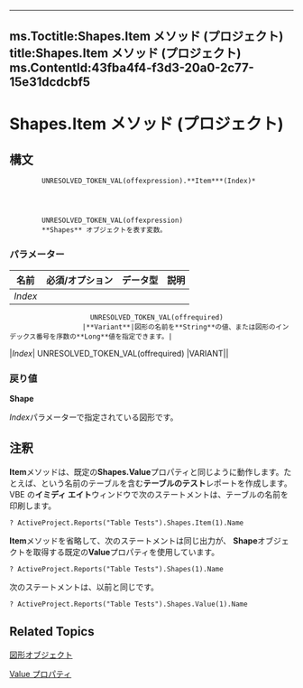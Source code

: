 
---
ms.Toctitle:Shapes.Item メソッド (プロジェクト)
title:Shapes.Item メソッド (プロジェクト)
ms.ContentId:43fba4f4-f3d3-20a0-2c77-15e31dcdcbf5
---
# Shapes.Item メソッド (プロジェクト)





## 構文

            UNRESOLVED_TOKEN_VAL(offexpression).**Item***(Index)*




            UNRESOLVED_TOKEN_VAL(offexpression)
            **Shapes** オブジェクトを表す変数。

### パラメーター

|**名前**|**必須/オプション**|**データ型**|**説明**|
|---|---|---|---|
|*Index*|
                        UNRESOLVED_TOKEN_VAL(offrequired)
                      |**Variant**|図形の名前を**String**の値、または図形のインデックス番号を序数の**Long**値を指定できます。|
|*Index*|
                        UNRESOLVED_TOKEN_VAL(offrequired)
                      |VARIANT||



### 戻り値
**Shape**



*Index*パラメーターで指定されている図形です。





## 注釈
**Item**メソッドは、既定の**Shapes.Value**プロパティと同じように動作します。たとえば、という名前のテーブルを含む**テーブルのテスト**レポートを作成します。VBE の**イミディ エイト**ウィンドウで次のステートメントは、テーブルの名前を印刷します。

```vba
? ActiveProject.Reports("Table Tests").Shapes.Item(1).Name
```




**Item**メソッドを省略して、次のステートメントは同じ出力が、 **Shape**オブジェクトを取得する既定の**Value**プロパティを使用しています。

```vba
? ActiveProject.Reports("Table Tests").Shapes(1).Name
```




次のステートメントは、以前と同じです。

```vba
? ActiveProject.Reports("Table Tests").Shapes.Value(1).Name
```




## Related Topics

[図形オブジェクト](6e42040c-dd5a-de4c-afa8-f9e33d1e5054.md)

[Value プロパティ](f10fef14-baee-ddd3-fb39-81fef0bc132d.md)




